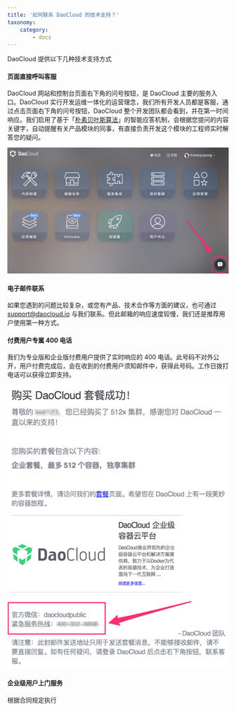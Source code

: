 ```yaml
---
title: '如何联系 DaoCloud 的技术支持？'
taxonomy:
    category:
        - docs
---
```


DaoCloud 提供以下几种技术支持方式


#### 页面直接呼叫客服

DaoCloud 网站和控制台页面右下角的问号按钮，是 DaoCloud 主要的服务入口。DaoCloud 实行开发运维一体化的运营理念，我们所有开发人员都是客服，通过点击页面右下角的问号按钮，DaoCloud 整个开发团队都会看到，并在第一时间响应。我们启用了基于「[朴素贝叶斯算法](http://baike.baidu.com/link?url=aoGwbBktsDtKNCA3M0wBtSa5vacD3-TnTxB-HqysRubDetPQvE3s8_0uLASDe015Rqm4XbQTpC9KvK03RdOhVq)」的智能应答机制，会根据您提问的内容关键字，自动提醒有关产品模块的同事，有直接负责开发这个模块的工程师实时解答您的疑问。

![客服](DashboardDaoCloud.png)

#### 电子邮件联系

如果您遇到的问题比较复杂，或您有产品、技术合作等方面的建议，也可通过 [support@daocloud.io](support@daocloud.io) 与我们联系。但此邮箱的响应速度较慢，我们还是推荐用户使用第一种方式。

#### 付费用户专属 400 电话

我们为专业版和企业版付费用户提供了实时响应的 400 电话。此号码不对外公开，用户付费完成后，会在收到的付费用户须知邮件中，获得此号码。工作日拨打电话可以获得立即支持。

![400](400-support.png?resize=600)

#### 企业级用户上门服务

根据合同规定执行